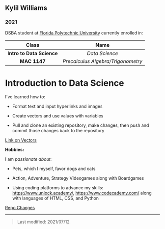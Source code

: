 ## Kylil Williams

### 2021

DSBA student at [Florida Polytechnic University](https://www.floridapoly.edu) currently enrolled in: 

  |Class|Name|
|:----------:|:--------------------------------:|
|**Intro to Data Science**|_Data Science_|     
|**MAC 1147**|_Precalculus Algebra/Trigonometry_|

# Introduction to Data Science
I've learned how to:

- Format text and input hyperlinks and images

- Create vectors and use values with variables 

- Pull and clone an existing repository, make changes, then push and commit those changes back to the repository

[Link on Vectors](https://www.datamentor.io/r-programming/vector/)

**Hobbies:**

I am _passionate about_: 

- Pets, which I myself, favor dogs and cats

- Action, Adventure, Strategy Videogames along with Boardgames

- Using coding platforms to advance my skills: https://www.unlock.academy/, https://www.codecademy.com/ along with languages of HTML, CSS, and Python

[Repo Changes](https://github.com/kc-dubz/repo-practice/blob/main/flpoly_student.md)


***

> Last modified: 2021/07/12